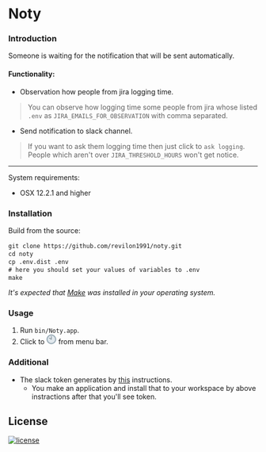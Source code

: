 # Noty

### Introduction
Someone is waiting for the notification that will be sent automatically.

#### Functionality:
* Observation how people from jira logging time.
> You can observe how logging time some people from jira whose listed `.env` as `JIRA_EMAILS_FOR_OBSERVATION` with comma separated.
* Send notification to slack channel.
> If you want to ask them logging time then just click to `ask logging`. People which aren't over `JIRA_THRESHOLD_HOURS` won't get notice. 

----
System requirements:
* OSX 12.2.1 and higher

### Installation
Build from the source:
```shell
git clone https://github.com/revilon1991/noty.git
cd noty
cp .env.dist .env
# here you should set your values of variables to .env
make
```
_It's expected that [Make](https://www.gnu.org/software/make/) was installed in your operating system._

### Usage
1. Run `bin/Noty.app`.
2. Click to ![Noty](./Resources/icon-xss.png "Noty") from menu bar.

### Additional
* The slack token generates by [this](https://slack.com/help/articles/215770388-Create-and-regenerate-API-tokens#custom-or-third-party-app-tokens) instructions.
    * You make an application and install that to your workspace by above instractions after that you'll see token.

License
-------

[![license](https://img.shields.io/badge/License-MIT-green.svg?style=flat-square)](./LICENSE)
